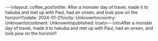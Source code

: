 ---\nlayout: coffee_post\ntitle: After a monster day of travel, made it to hakuba and met up with Paul, had an onsen, and look pow on the horizon!!\ndate: 2024-01-21\ncity: Unknown\ncountry: Unknown\ncontinent: Unknown\npublished: true\n---\n\nAfter a monster day of travel, made it to hakuba and met up with Paul, had an onsen, and look pow on the horizon!!